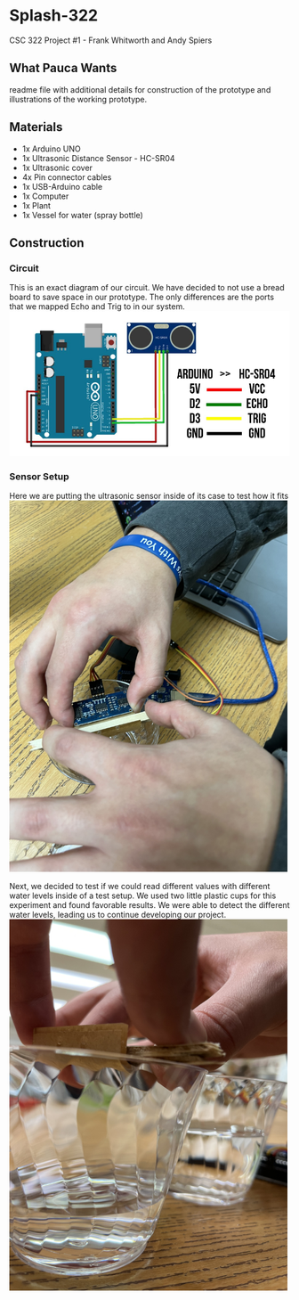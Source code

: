 # Splash-322
CSC 322 Project #1 - Frank Whitworth and Andy Spiers

## What Pauca Wants
readme file with additional details for construction of the prototype and illustrations of the working prototype. 

## Materials
- 1x Arduino UNO
- 1x Ultrasonic Distance Sensor - HC-SR04 
- 1x Ultrasonic cover
- 4x Pin connector cables
- 1x USB-Arduino cable
- 1x Computer 
- 1x Plant
- 1x Vessel for water (spray bottle)

## Construction

### Circuit
This is an exact diagram of our circuit. We have decided to not use a bread board to save space in our prototype. The only differences are the ports that we mapped Echo and Trig to in our system. <img src="pictures/arduino- sensor-setup.jpg" width="800">

### Sensor Setup
Here we are putting the ultrasonic sensor inside of its case to test how it fits 
<img src="pictures/first.jpg" width="500">

Next, we decided to test if we could read different values with different water levels inside of a test setup. We used two little plastic cups for this experiment and found favorable results. We were able to detect the different water levels, leading us to continue developing our project. 
<img src="pictures/second.jpg" width="500">

